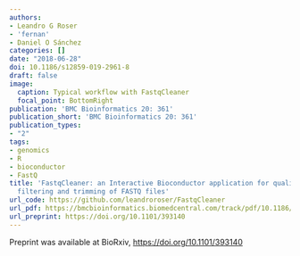 ```yaml
---
authors:
- Leandro G Roser
- 'fernan'
- Daniel O Sánchez
categories: []
date: "2018-06-28"
doi: 10.1186/s12859-019-2961-8
draft: false
image:
  caption: Typical workflow with FastqCleaner
  focal_point: BottomRight
publication: 'BMC Bioinformatics 20: 361'
publication_short: 'BMC Bioinformatics 20: 361'
publication_types:
- "2"
tags:
- genomics
- R
- bioconductor
- FastQ
title: 'FastqCleaner: an Interactive Bioconductor application for quality-control,
  filtering and trimming of FASTQ files'
url_code: https://github.com/leandroroser/FastqCleaner
url_pdf: https://bmcbioinformatics.biomedcentral.com/track/pdf/10.1186/s12859-019-2961-8
url_preprint: https://doi.org/10.1101/393140
---
```


Preprint was available at BioRxiv, https://doi.org/10.1101/393140 

